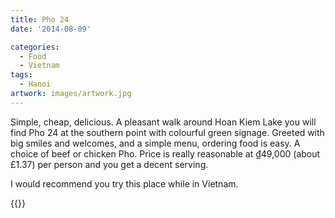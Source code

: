 ```yaml
---
title: Pho 24
date: '2014-08-09'

categories:
  - Food
  - Vietnam
tags:
  - Hanoi
artwork: images/artwork.jpg
---
```


Simple, cheap, delicious. A pleasant walk around Hoan Kiem Lake you will find Pho 24 at the southern point with colourful green signage. Greeted with big smiles and welcomes, and a simple menu, ordering food is easy. A choice of beef or chicken Pho. Price is really reasonable at ₫49,000 (about £1.37) per person and you get a decent serving.

I would recommend you try this place while in Vietnam.

{{<place ChIJmVU6RmurNTER4co4o_iKdoY>}}
